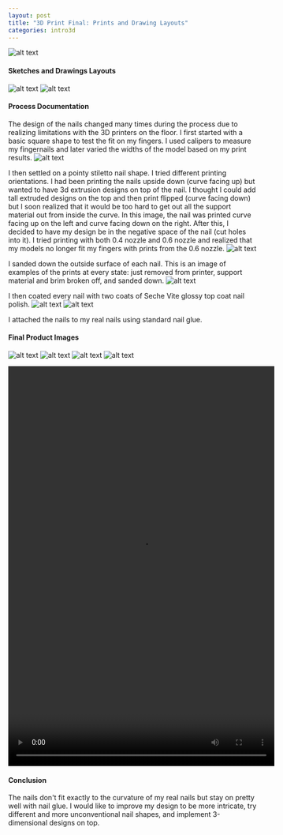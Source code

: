 ```yaml
---
layout: post
title: "3D Print Final: Prints and Drawing Layouts"
categories: intro3d
---
```


![alt text](https://raw.githubusercontent.com/jirrian/jirrian.github.io/master/images/intro3d/final/handsClosed.jpg)

#### Sketches and Drawings Layouts ####
![alt text](https://raw.githubusercontent.com/jirrian/jirrian.github.io/master/images/intro3d/final/sketches.jpg)
![alt text](https://raw.githubusercontent.com/jirrian/jirrian.github.io/master/images/intro3d/final/3dprintednails_drawing.png)

#### Process Documentation ####
The design of the nails changed many times during the process due to realizing limitations with the 3D printers on the floor. I first started with a basic square shape to test the fit on my fingers. I used calipers to measure my fingernails and later varied the widths of the model based on my print results.
![alt text](https://raw.githubusercontent.com/jirrian/jirrian.github.io/master/images/intro3d/final/sizeTest.jpg)

I then settled on a pointy stiletto nail shape. I tried different printing orientations. I had been printing the nails upside down (curve facing up) but wanted to have 3d extrusion designs on top of the nail. I thought I could add tall extruded designs on the top and then print flipped (curve facing down) but I soon realized that it would be too hard to get out all the support material out from inside the curve. In this image, the nail was printed curve facing up on the left and curve facing down on the right. After this, I decided to have my design be in the negative space of the nail (cut holes into it). I tried printing with both 0.4 nozzle and 0.6 nozzle and realized that my models no longer fit my fingers with prints from the 0.6 nozzle.
![alt text](https://raw.githubusercontent.com/jirrian/jirrian.github.io/master/images/intro3d/final/pointyTest.jpg)

I sanded down the outside surface of each nail. This is an image of examples of the prints at every state: just removed from printer, support material and brim broken off, and sanded down.
![alt text](https://raw.githubusercontent.com/jirrian/jirrian.github.io/master/images/intro3d/final/printSanding.jpg)

I then coated every nail with two coats of Seche Vite glossy top coat nail polish.
![alt text](https://raw.githubusercontent.com/jirrian/jirrian.github.io/master/images/intro3d/final/printCoating.jpg)
![alt text](https://raw.githubusercontent.com/jirrian/jirrian.github.io/master/images/intro3d/final/coatingAllNails.jpg)

I attached the nails to my real nails using standard nail glue.

#### Final Product Images ####
![alt text](https://raw.githubusercontent.com/jirrian/jirrian.github.io/master/images/intro3d/final/nailset.jpg)
![alt text](https://raw.githubusercontent.com/jirrian/jirrian.github.io/master/images/intro3d/final/nails.jpg)
![alt text](https://raw.githubusercontent.com/jirrian/jirrian.github.io/master/images/intro3d/final/handsOpenSide.jpg)
![alt text](https://raw.githubusercontent.com/jirrian/jirrian.github.io/master/images/intro3d/final/handsOpenTop.jpg)

<video src="https://github.com/jirrian/jirrian.github.io/blob/master/images/intro3d/final/nailDemo.mp4?raw=true" width="540" height="810" controls preload></video>

#### Conclusion ####
The nails don't fit exactly to the curvature of my real nails but stay on pretty well with nail glue. I would like to improve my design to be more intricate, try different and more unconventional nail shapes, and implement 3-dimensional designs on top.

